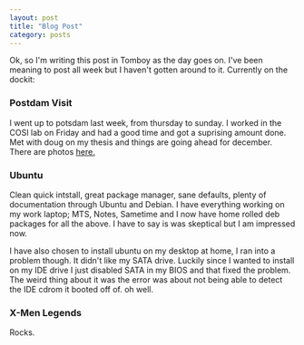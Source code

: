 ```yaml
---
layout: post
title: "Blog Post"
category: posts
---
```

<p>Ok, so I'm writing this post in Tomboy as the day goes on. I've been meaning to post all week but I haven't gotten around to it. Currently on the dockit:<p>

<h3>Postdam Visit</h3>
<p>I went up to potsdam last week, from thursday to sunday. I worked in the COSI lab on Friday and had a good time and got a suprising amount done. Met with doug on my thesis and things are going ahead for december. There are photos <a href="http://web.archive.org/web/20041127112034/http://zetanu.net/original/www/index.php?galerie=Halloween%202004"> here.</a></p>

<h3>Ubuntu</h3>
<p>Clean quick intstall, great package manager, sane defaults, plenty of documentation through Ubuntu and Debian. I have everything working on my work laptop; MTS, Notes, Sametime and I now have home rolled deb packages for all the above. I have to say is was skeptical but I am impressed now. </p>

<p>I have also chosen to install ubuntu on my desktop at home, I ran into a problem though. It didn't like my SATA drive. Luckily since I wanted to install on my IDE drive I just disabled SATA in my BIOS and that fixed the problem. The weird thing about it was the error was about not being able to detect the IDE cdrom it booted off of. oh well.</p>

<h3>X-Men Legends</h3>

<p>Rocks.</p>
